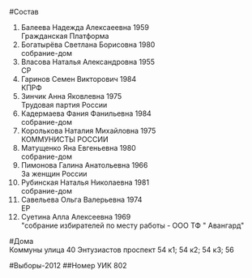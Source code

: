 #Состав
1. Балеева Надежда Алексаеевна 1959   
    Гражданская Платформа
2. Богатырёва Светлана Борисовна 1980   
    собрание-дом
3. Власова Наталья Александровна 1955   
    СР
4. Гаринов Семен Викторович 1984   
    КПРФ
5. Зинчик Анна Яковлевна 1975   
    Трудовая партия России
6. Кадермаева Фания Фанильевна 1984   
    собрание-дом
7. Королькова Наталия Михайловна 1975   
    КОММУНИСТЫ РОССИИ
8. Матущенко Яна Евгеньевна 1980   
    собрание-дом
9. Пимонова Галина Анатольевна 1966   
    За женщин России
10. Рубинская Наталья Николаевна 1981   
    собрание-дом
11. Савельева Ольга Валерьевна 1974   
    ЕР
12. Суетина Алла Алексеевна 1969   
    "собрание избирателей по месту работы - ООО ТФ " Авангард"

#Дома  
Коммуны улица 40 Энтузиастов проспект 54 к1; 54 к2; 54 к3; 56

#Выборы-2012
##Номер УИК
802
